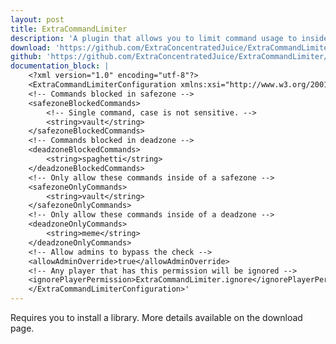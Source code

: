 ```yaml
---
layout: post
title: ExtraCommandLimiter
description: 'A plugin that allows you to limit command usage to inside or outside of safezones or deadzones.'
download: 'https://github.com/ExtraConcentratedJuice/ExtraCommandLimiter/releases'
github: 'https://github.com/ExtraConcentratedJuice/ExtraCommandLimiter/'
documentation_block: |
    <?xml version="1.0" encoding="utf-8"?>
    <ExtraCommandLimiterConfiguration xmlns:xsi="http://www.w3.org/2001/XMLSchema-instance" xmlns:xsd="http://www.w3.org/2001/XMLSchema">
    <!-- Commands blocked in safezone -->
    <safezoneBlockedCommands>
        <!-- Single command, case is not sensitive. -->
        <string>vault</string>
    </safezoneBlockedCommands>
    <!-- Commands blocked in deadzone -->
    <deadzoneBlockedCommands>
        <string>spaghetti</string>
    </deadzoneBlockedCommands>
    <!-- Only allow these commands inside of a safezone -->
    <safezoneOnlyCommands>
        <string>vault</string>
    </safezoneOnlyCommands>
    <!-- Only allow these commands inside of a deadzone -->
    <deadzoneOnlyCommands>
        <string>meme</string>
    </deadzoneOnlyCommands>
    <!-- Allow admins to bypass the check -->
    <allowAdminOverride>true</allowAdminOverride>
    <!-- Any player that has this permission will be ignored -->
    <ignorePlayerPermission>ExtraCommandLimiter.ignore</ignorePlayerPermission>
    </ExtraCommandLimiterConfiguration>'
---
```


Requires you to install a library. More details available on the download page.
